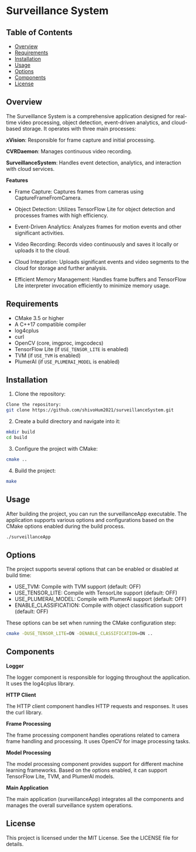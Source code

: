 # Surveillance System

## Table of Contents
- [Overview](#Overview)
- [Requirements](#requirements)
- [Installation](#installation)
- [Usage](#usage)
- [Options](#options)
- [Components](#components)
- [License](#license)

## Overview

The Surveillance System is a comprehensive application designed for real-time video processing, object detection, event-driven analytics, and cloud-based storage. 
It operates with three main processes:

**xVision**: Responsible for frame capture and initial processing.

**CVRDaemon**: Manages continuous video recording.

**SurveillanceSystem**: Handles event detection, analytics, and interaction with cloud services.

**Features**

- Frame Capture: Captures frames from cameras using CaptureFrameFromCamera.

- Object Detection: Utilizes TensorFlow Lite for object detection and processes frames with high efficiency.

- Event-Driven Analytics: Analyzes frames for motion events and other significant activities.

- Video Recording: Records video continuously and saves it locally or uploads it to the cloud.

- Cloud Integration: Uploads significant events and video segments to the cloud for storage and further analysis.

- Efficient Memory Management: Handles frame buffers and TensorFlow Lite interpreter invocation efficiently to minimize memory usage.

## Requirements
- CMake 3.5 or higher
- A C++17 compatible compiler
- log4cplus
- curl
- OpenCV (core, imgproc, imgcodecs)
- TensorFlow Lite (if `USE_TENSOR_LITE` is enabled)
- TVM (if `USE_TVM` is enabled)
- PlumerAI (if `USE_PLUMERAI_MODEL` is enabled)


## Installation

1. Clone the repository:

```sh
Clone the repository:
git clone https://github.com/shivoHum2021/surveillanceSystem.git
```
2.  Create a build directory and navigate into it:
```sh
mkdir build
cd build
```
3. Configure the project with CMake:
```sh 
cmake ..
```
4. Build the project:
```sh
make
```
## Usage
After building the project, you can run the surveillanceApp executable. The application supports various options and configurations based on the CMake options enabled during the build process.
```sh
./surveillanceApp
```

## Options
The project supports several options that can be enabled or disabled at build time:

- USE_TVM: Compile with TVM support (default: OFF)
- USE_TENSOR_LITE: Compile with TensorLite support (default: OFF)
- USE_PLUMERAI_MODEL: Compile with PlumerAI support (default: OFF)
- ENABLE_CLASSIFICATION: Compile with object classification support (default: OFF)

These options can be set when running the CMake configuration step:

```sh
cmake -DUSE_TENSOR_LITE=ON -DENABLE_CLASSIFICATION=ON ..
```
## Components
**Logger**

The logger component is responsible for logging throughout the application. It uses the log4cplus library.

**HTTP Client**

The HTTP client component handles HTTP requests and responses. It uses the curl library.

**Frame Processing**

The frame processing component handles operations related to camera frame handling and processing. It uses OpenCV for image processing tasks.

**Model Processing**

The model processing component provides support for different machine learning frameworks. Based on the options enabled, it can support TensorFlow Lite, TVM, and PlumerAI models.

**Main Application**

The main application (surveillanceApp) integrates all the components and manages the overall surveillance system operations.

## License

This project is licensed under the MIT License. See the LICENSE file for details.



